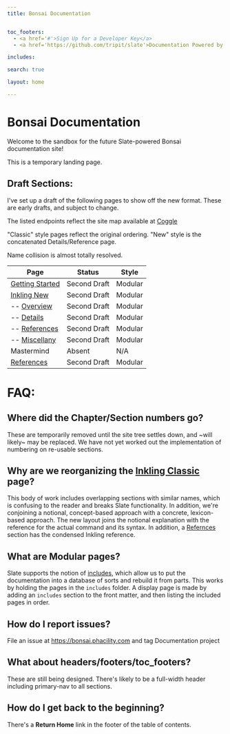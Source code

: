 ```yaml
---
title: Bonsai Documentation


toc_footers:
  - <a href='#'>Sign Up for a Developer Key</a>
  - <a href='https://github.com/tripit/slate'>Documentation Powered by Slate</a>

includes:

search: true

layout: home

---
```


# Bonsai Documentation

Welcome to the sandbox for the future Slate-powered Bonsai documentation site!

<aside class="notice">
This is a temporary landing page.
</aside>

## Draft Sections:

I've set up a draft of the following pages to show off the new format. These are early drafts, and subject to change.

The listed endpoints reflect the site map available at [Coggle](https://coggle.it/diagram/V_RLZO99g4VT4gaT/e87816a3386a4dcf961fcd2df53621233acaf8c1f3c0e2c735189ae0b0d4c90c)

"Classic" style pages reflect the original ordering. "New" style is the concatenated Details/Reference page.

Name collision is almost totally resolved.

| Page     | Status        | Style |
|----------|---------------|-------|
[Getting Started][1] | Second Draft | Modular
[Inkling New][3] | Second Draft | Modular
-- [Overview][11] | Second Draft | Modular
-- [Details][12] | Second Draft | Modular
-- [References][13] | Second Draft | Modular
-- [Miscellany][14] | Second Draft | Modular
Mastermind | Absent | N/A
[References][4] | Second Draft | Modular

# FAQ:

## Where did the **Chapter/Section** numbers go?

These are temporarily removed until the site tree settles down, and ~will likely~ may be replaced. We have not yet worked out the implementation of numbering on re-usable sections.

## Why are we reorganizing the [Inkling Classic][2] page?

This body of work includes overlapping sections with similar names, which is confusing to the reader and breaks Slate functionality. In addition, we're conjoining a notional, concept-based approach with a concrete, lexicon-based approach. The new layout joins the notional explanation with the reference for the actual command and its syntax. In addition, a [Refernces][4] section has the condensed Inkling reference.

## What are Modular pages?

Slate supports the notion of [includes][6], which allow us to put the documentation into a database of sorts and rebuild it from parts. This works by holding the pages in the `includes` folder. A display page is made by adding an `includes` section to the front matter, and then listing the included pages in order.

## How do I report issues?

File an issue at https://bonsai.phacility.com and tag Documentation project

## What about headers/footers/toc_footers?

These are still being designed. There's likely to be a full-width header including primary-nav to all sections.

## How do I get back to the beginning?

There's a **Return Home** link in the footer of the table of contents.

[1]: /getting_started.html "Getting Started"
[2]: /inkling_classic.html "Classic Inkling"
[3]: /inkling_everything.html "New Inkling"
[4]: /reference.html "Reference"
[5]: /cli_reference.html "CLI Reference"
[6]: https://github.com/lord/slate/wiki/Using-Includes "Using Includes: Slate Documentation"
[11]: /inkling.html#overview
[12]: /inkling.html#details
[13]: /inkling.html#inkling-reference
[14]: /inkling.html#inkling-miscellany
